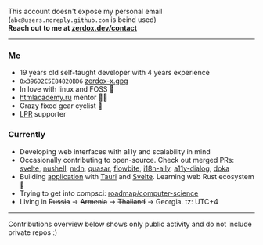 This account doesn't expose my personal email (`abc@users.noreply.github.com` is beind used)  
**Reach out to me at [zerdox.dev/contact](https://zerdox.dev/en/contact)**

---

### Me
 - 19 years old self-taught developer with 4 years experience
 - `0x396D2C5E84820BD6` [zerdox-x.gpg](https://github.com/zerdox-x.gpg)
 - In love with linux and FOSS 🐧
 - [htmlacademy.ru](https://htmlacademy.ru/) mentor 👨‍🏫
 - Crazy fixed gear cyclist 🚴
 - [LPR](https://lp-russia.org/) supporter

### Currently
 - Developing web interfaces with a11y and scalability in mind
 - Occasionally contributing to open-source. Check out merged PRs: [svelte](https://github.com/sveltejs/svelte/pull/6065), [nushell](https://github.com/nushell/nushell/pull/10256), [mdn](https://github.com/mdn/browser-compat-data/pull/12602), [quasar](https://github.com/quasarframework/quasar/pull/15756), [flowbite](https://github.com/themesberg/flowbite-svelte/pull/627), [i18n-ally](https://github.com/lokalise/i18n-ally/pull/826), [a11y-dialog](https://github.com/KittyGiraudel/a11y-dialog/pull/326), [doka](https://github.com/doka-guide/platform/pull/645)
 - Building [application](https://sr.ht/~zerdox/lithe/) with [Tauri](https://tauri.app/) and [Svelte](https://svelte.dev/). Learning web Rust ecosystem 🦀
 - Trying to get into compsci: [roadmap/computer-science](https://roadmap.sh/computer-science)
 - Living in ~~Russia~~ → ~~Armenia~~ → ~~Thailand~~ → Georgia. tz: UTC+4

---

Contributions overview below shows only public activity and do not include private repos :)
